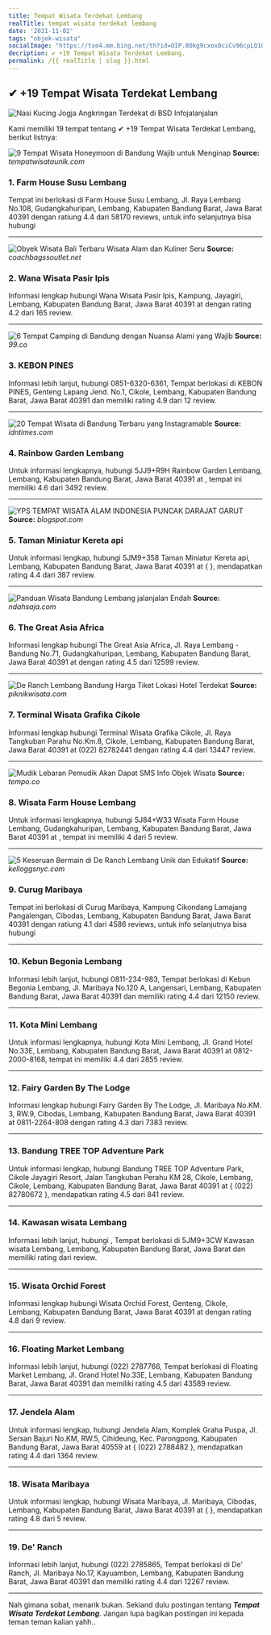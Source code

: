 ```yaml
---
title: Tempat Wisata Terdekat Lembang
realTitle: tempat wisata terdekat lembang
date: '2021-11-02'
tags: "objek-wisata"
socialImage: "https://tse4.mm.bing.net/th?id=OIP.8Okg9cxox8ciCv96cpLQ1QHaFj&amp;pid=15.1"
decription: ✔ +19 Tempat Wisata Terdekat Lembang.
permalink: /{{ realTitle | slug }}.html
---
```


## ✔ +19 Tempat Wisata Terdekat Lembang

![Nasi Kucing Jogja Angkringan Terdekat di BSD  Infojalanjalan](https://i0.wp.com/infojalanjalan.com/wp-content/uploads/2019/11/nasi-kucing-jogja.jpg?fit=508%2C381&amp;ssl=1)



Kami memiliki 19 tempat tentang ✔ +19 Tempat Wisata Terdekat Lembang, berikut listnya:



![9 Tempat Wisata Honeymoon di Bandung Wajib untuk Menginap ](https://tse2.mm.bing.net/th?id=OIP.tZd9QTaTgUZKXsobaIXxzAHaFl&amp;pid=15.1)
**Source:** _tempatwisataunik.com_


### 1. Farm House Susu Lembang



Tempat ini berlokasi di Farm House Susu Lembang, Jl. Raya Lembang No.108, Gudangkahuripan, Lembang, Kabupaten Bandung Barat, Jawa Barat 40391 dengan ratiung 4.4 dari 58170 reviews, untuk info selanjutnya bisa hubungi 

---


![Obyek Wisata Bali Terbaru  Wisata Alam dan Kuliner Seru](https://tse3.mm.bing.net/th?id=OIP.viCLOz0whvV1wAXyqMZcIwHaEK&amp;pid=15.1)
**Source:** _coachbagssoutlet.net_


### 2. Wana Wisata Pasir Ipis



Informasi lengkap hubungi Wana Wisata Pasir Ipis, Kampung, Jayagiri, Lembang, Kabupaten Bandung Barat, Jawa Barat 40391 at  dengan rating 4.2 dari 165 review.

---


![6 Tempat Camping di Bandung dengan Nuansa Alami yang Wajib ](https://tse1.mm.bing.net/th?id=OIP.1LLhlqgKWflDX8UKosUX2wHaEx&amp;pid=15.1)
**Source:** _99.co_


### 3. KEBON PINES



Informasi lebih lanjut, hubungi 0851-6320-6361, Tempat berlokasi di KEBON PINES, Genteng Lapang Jend. No.1, Cikole, Lembang, Kabupaten Bandung Barat, Jawa Barat 40391 dan memiliki rating 4.9 dari 12 review.

---


![20 Tempat Wisata di Bandung Terbaru yang Instagramable](https://tse3.mm.bing.net/th?id=OIP.ymXWq8OgIqK9ZJWBu_PgiAHaE8&amp;pid=15.1)
**Source:** _idntimes.com_


### 4. Rainbow Garden Lembang



Untuk informasi lengkapnya, hubungi 5JJ9+R9H Rainbow Garden Lembang, Lembang, Kabupaten Bandung Barat, Jawa Barat 40391 at , tempat ini memiliki 4.6 dari 3492 review.

---


![YPS TEMPAT WISATA ALAM INDONESIA  PUNCAK DARAJAT GARUT](https://tse4.mm.bing.net/th?id=OIP.Au8g4S18iB49ora53gfRIwAAAA&amp;pid=15.1)
**Source:** _blogspot.com_


### 5. Taman Miniatur Kereta api



Untuk informasi lengkap, hubungi 5JM9+358 Taman Miniatur Kereta api, Lembang, Kabupaten Bandung Barat, Jawa Barat 40391 at {  }, mendapatkan rating 4.4 dari 387 review.

---


![Panduan Wisata Bandung  Lembang jalanjalan  Endah ](https://tse1.mm.bing.net/th?id=OIP.2s2v9aAIHkyfZZsIaGJuXQHaF2&amp;pid=15.1)
**Source:** _ndahsaja.com_


### 6. The Great Asia Africa



Informasi lengkap hubungi The Great Asia Africa, Jl. Raya Lembang - Bandung No.71, Gudangkahuripan, Lembang, Kabupaten Bandung Barat, Jawa Barat 40391 at  dengan rating 4.5 dari 12599 review.

---


![De Ranch Lembang Bandung Harga Tiket Lokasi Hotel Terdekat](https://tse4.mm.bing.net/th?id=OIP.o9QTUtFM1G39s-cpUxFWEQHaD4&amp;pid=15.1)
**Source:** _piknikwisata.com_


### 7. Terminal Wisata Grafika Cikole



Informasi lengkap hubungi Terminal Wisata Grafika Cikole, Jl. Raya Tangkuban Parahu No.Km.8, Cikole, Lembang, Kabupaten Bandung Barat, Jawa Barat 40391 at (022) 82782441 dengan rating 4.4 dari 13447 review.

---


![Mudik Lebaran Pemudik Akan Dapat SMS Info Objek Wisata ](https://tse4.mm.bing.net/th?id=OIP.Odhye_rByrKlF6HYaPSrDwHaFV&amp;pid=15.1)
**Source:** _tempo.co_


### 8. Wisata Farm House Lembang



Untuk informasi lengkapnya, hubungi 5J84+W33 Wisata Farm House Lembang, Gudangkahuripan, Lembang, Kabupaten Bandung Barat, Jawa Barat 40391 at , tempat ini memiliki 4 dari 5 review.

---


![5 Keseruan Bermain di De Ranch Lembang Unik dan Edukatif](https://tse4.mm.bing.net/th?id=OIP.16rwTGO6MfIQWgY6QjQFggHaFI&amp;pid=15.1)
**Source:** _kelloggsnyc.com_


### 9. Curug Maribaya



Tempat ini berlokasi di Curug Maribaya, Kampung Cikondang Lamajang Pangalengan, Cibodas, Lembang, Kabupaten Bandung Barat, Jawa Barat 40391 dengan ratiung 4.1 dari 4586 reviews, untuk info selanjutnya bisa hubungi 

---


### 10. Kebun Begonia Lembang



Informasi lebih lanjut, hubungi 0811-234-983, Tempat berlokasi di Kebun Begonia Lembang, Jl. Maribaya No.120 A, Langensari, Lembang, Kabupaten Bandung Barat, Jawa Barat 40391 dan memiliki rating 4.4 dari 12150 review.

---


### 11. Kota Mini Lembang



Untuk informasi lengkapnya, hubungi Kota Mini Lembang, Jl. Grand Hotel No.33E, Lembang, Kabupaten Bandung Barat, Jawa Barat 40391 at 0812-2000-8168, tempat ini memiliki 4.4 dari 2855 review.

---


### 12. Fairy Garden By The Lodge



Informasi lengkap hubungi Fairy Garden By The Lodge, Jl. Maribaya No.KM. 3, RW.9, Cibodas, Lembang, Kabupaten Bandung Barat, Jawa Barat 40391 at 0811-2264-808 dengan rating 4.3 dari 7383 review.

---


### 13. Bandung TREE TOP Adventure Park



Untuk informasi lengkap, hubungi Bandung TREE TOP Adventure Park, Cikole Jayagiri Resort, Jalan Tangkuban Perahu KM 28, Cikole, Lembang, Cikole, Lembang, Kabupaten Bandung Barat, Jawa Barat 40391 at { (022) 82780672 }, mendapatkan rating 4.5 dari 841 review.

---


### 14. Kawasan wisata Lembang



Informasi lebih lanjut, hubungi , Tempat berlokasi di 5JM9+3CW Kawasan wisata Lembang, Lembang, Kabupaten Bandung Barat, Jawa Barat dan memiliki rating  dari  review.

---


### 15. Wisata Orchid Forest



Informasi lengkap hubungi Wisata Orchid Forest, Genteng, Cikole, Lembang, Kabupaten Bandung Barat, Jawa Barat 40391 at  dengan rating 4.8 dari 9 review.

---


### 16. Floating Market Lembang



Informasi lebih lanjut, hubungi (022) 2787766, Tempat berlokasi di Floating Market Lembang, Jl. Grand Hotel No.33E, Lembang, Kabupaten Bandung Barat, Jawa Barat 40391 dan memiliki rating 4.5 dari 43589 review.

---


### 17. Jendela Alam



Untuk informasi lengkap, hubungi Jendela Alam, Komplek Graha Puspa, Jl. Sersan Bajuri No.KM, RW.5, Cihideung, Kec. Parongpong, Kabupaten Bandung Barat, Jawa Barat 40559 at { (022) 2788482 }, mendapatkan rating 4.4 dari 1364 review.

---


### 18. Wisata Maribaya



Untuk informasi lengkap, hubungi Wisata Maribaya, Jl. Maribaya, Cibodas, Lembang, Kabupaten Bandung Barat, Jawa Barat 40391 at {  }, mendapatkan rating 4.8 dari 5 review.

---


### 19. De&#039; Ranch



Informasi lebih lanjut, hubungi (022) 2785865, Tempat berlokasi di De&#039; Ranch, Jl. Maribaya No.17, Kayuambon, Lembang, Kabupaten Bandung Barat, Jawa Barat 40391 dan memiliki rating 4.4 dari 12267 review.

---









Nah gimana sobat, menarik bukan. Sekiand dulu postingan tentang ***Tempat Wisata Terdekat Lembang***. Jangan lupa bagikan postingan ini kepada teman teman kalian yahh..

